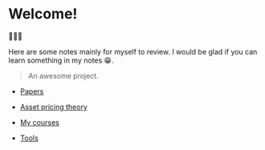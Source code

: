 # Welcome! <!-- {docsify-ignore} -->
:tada::tada::tada:

Here are some notes mainly for myself to review. I would be glad if you can learn something in my notes :grin:.


> An awesome project.

- [Papers](papers/_sidebar.md)

- [Asset pricing theory](Asset_pricing_theory/_sidebar.md)

- [My courses](readcourse.md)

- [Tools](实用工具/_sidebar.md)